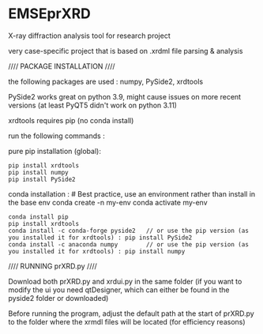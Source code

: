 # EMSEprXRD
X-ray diffraction analysis tool for research project

very case-specific project that is based on .xrdml file parsing & analysis


////
PACKAGE INSTALLATION
////

the following packages are used : 
numpy, PySide2, xrdtools

  PySide2 works great on python 3.9, might cause issues on more recent versions (at least PyQT5 didn't work on python 3.11)

  xrdtools requires pip (no conda install)

run the following commands :

  pure pip installation (global):
  
    pip install xrdtools
    pip install numpy
    pip install PySide2


  conda installation :
    # Best practice, use an environment rather than install in the base env
    conda create -n my-env
    conda activate my-env
  
    conda install pip
    pip install xrdtools
    conda install -c conda-forge pyside2   // or use the pip version (as you installed it for xrdtools) : pip install PySide2
    conda install -c anaconda numpy        // or use the pip version (as you installed it for xrdtools) : pip install numpy
  

////
RUNNING prXRD.py
////

Download both prXRD.py and xrdui.py in the same folder (if you want to modify the ui you need qtDesigner, which can either be found in the pyside2 folder or downloaded)

Before running the program, adjust the default path at the start of prXRD.py to the folder where the xrmdl files will be located (for efficiency reasons)

